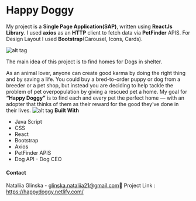 
# Happy Doggy
My project is a **Single Page Application(SAP)**, written using **ReactJs Library**.
I used **axios** as an **HTTP** client to fetch data via **PetFinder** APIS. For Design Layout I used **Bootstrap**(Carousel, Icons, Cards).

![alt tag](https://user-images.githubusercontent.com/58815203/75567450-8defa400-5a1f-11ea-8091-b5319036fd89.png)

  The main idea of this project is to find homes for Dogs in shelter.
  
 As an animal lover, anyone can create good karma by doing the right thing and by saving a life. You could buy a bred-to-order puppy or dog from a breeder or a pet shop, but instead you are deciding to help tackle the problem of pet overpopulation by giving a rescued pet a home.
 My goal for **“Happy Doggy”** is to find each and every pet the perfect home — with an adopter that thinks of them as their reward for the good they’ve done in their lives.
![alt tag](https://user-images.githubusercontent.com/58815203/75568583-8b8e4980-5a21-11ea-8e1e-2a92c7243d4a.png)
**Built With**
* Java Script
* CSS
* React
* Bootstrap
* Axios
* PetFinder APIS
* Dog API - Dog CEO

#### Contact

Nataliia Glinska - glinska.nataliia21@gmail.com📩
Project Link : https://happydoggy.netlify.com/


